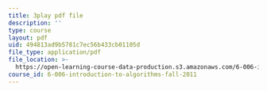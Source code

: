 ```yaml
---
title: 3play pdf file
description: ''
type: course
layout: pdf
uid: 494813ad9b5781c7ec56b433cb01105d
file_type: application/pdf
file_location: >-
  https://open-learning-course-data-production.s3.amazonaws.com/6-006-introduction-to-algorithms-fall-2011/494813ad9b5781c7ec56b433cb01105d_tp4_UXaVyx8.pdf
course_id: 6-006-introduction-to-algorithms-fall-2011
---
```

